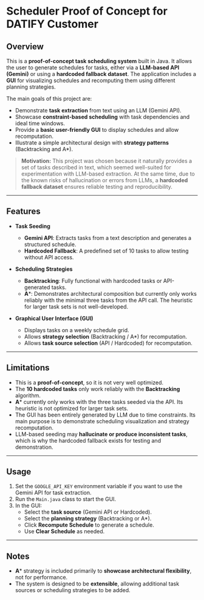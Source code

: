 # Scheduler Proof of Concept for DATIFY Customer

## Overview

This is a **proof-of-concept task scheduling system** built in Java. It allows the user to generate schedules for tasks, either via a **LLM-based API (Gemini)** or using a **hardcoded fallback dataset**. The application includes a **GUI** for visualizing schedules and recomputing them using different planning strategies.

The main goals of this project are:

- Demonstrate **task extraction** from text using an LLM (Gemini API).
- Showcase **constraint-based scheduling** with task dependencies and ideal time windows.
- Provide a **basic user-friendly GUI** to display schedules and allow recomputation.
- Illustrate a simple architectural design with **strategy patterns** (Backtracking and A*).

> **Motivation:** This project was chosen because it naturally provides a set of tasks described in text, which seemed well-suited for experimentation with LLM-based extraction. At the same time, due to the known risks of hallucination or errors from LLMs, a **hardcoded fallback dataset** ensures reliable testing and reproducibility.

---

## Features

- **Task Seeding**
    - **Gemini API**: Extracts tasks from a text description and generates a structured schedule.
    - **Hardcoded Fallback**: A predefined set of 10 tasks to allow testing without API access.

- **Scheduling Strategies**
    - **Backtracking**: Fully functional with hardcoded tasks or API-generated tasks.
    - **A***: Demonstrates architectural composition but currently only works reliably with the minimal three tasks from the API call. The heuristic for larger task sets is not well-developed.

- **Graphical User Interface (GUI)**
    - Displays tasks on a weekly schedule grid.
    - Allows **strategy selection** (Backtracking / A*) for recomputation.
    - Allows **task source selection** (API / Hardcoded) for recomputation.
---

## Limitations

- This is a **proof-of-concept**, so it is not very well optimized.
- The **10 hardcoded tasks** only work reliably with the **Backtracking** algorithm.
- **A*** currently only works with the three tasks seeded via the API. Its heuristic is not optimized for larger task sets.
- The GUI has been entirely generated by LLM due to time constraints. Its main purpose is to demonstrate scheduling visualization and strategy recomputation.
- LLM-based seeding may **hallucinate or produce inconsistent tasks**, which is why the hardcoded fallback exists for testing and demonstration.

---

## Usage

1. Set the `GOOGLE_API_KEY` environment variable if you want to use the Gemini API for task extraction.
2. Run the `Main.java` class to start the GUI.
3. In the GUI:
    - Select the **task source** (Gemini API or Hardcoded).
    - Select the **planning strategy** (Backtracking or A*).
    - Click **Recompute Schedule** to generate a schedule.
    - Use **Clear Schedule** as needed.

---

## Notes

- **A*** strategy is included primarily to **showcase architectural flexibility**, not for performance.
- The system is designed to be **extensible**, allowing additional task sources or scheduling strategies to be added.  
